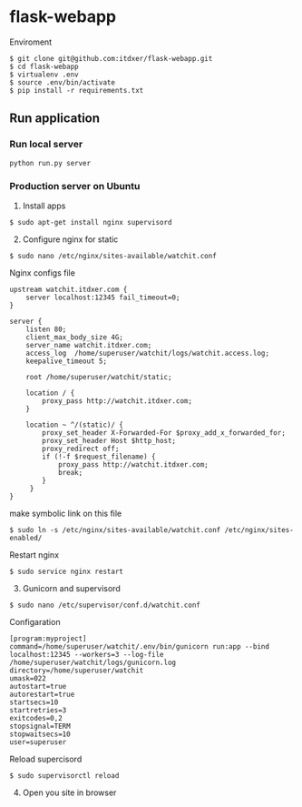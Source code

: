 flask-webapp
============

Enviroment

```
$ git clone git@github.com:itdxer/flask-webapp.git
$ cd flask-webapp
$ virtualenv .env
$ source .env/bin/activate
$ pip install -r requirements.txt
```

Run application
---------------

### Run local server ###

```
python run.py server
```

### Production server on Ubuntu ###

1) Install apps

```
$ sudo apt-get install nginx supervisord
```

2) Configure nginx for static

```
$ sudo nano /etc/nginx/sites-available/watchit.conf
```

Nginx configs file

```
upstream watchit.itdxer.com {
    server localhost:12345 fail_timeout=0;
}

server {
    listen 80;
    client_max_body_size 4G;
    server_name watchit.itdxer.com;
    access_log  /home/superuser/watchit/logs/watchit.access.log;
    keepalive_timeout 5;

    root /home/superuser/watchit/static;
    
    location / {
        proxy_pass http://watchit.itdxer.com;
    }

    location ~ ^/(static)/ {
        proxy_set_header X-Forwarded-For $proxy_add_x_forwarded_for;
        proxy_set_header Host $http_host;
        proxy_redirect off;
        if (!-f $request_filename) {
            proxy_pass http://watchit.itdxer.com;
            break;
        }
     }
}
```

make symbolic link on this file

```
$ sudo ln -s /etc/nginx/sites-available/watchit.conf /etc/nginx/sites-enabled/
```

Restart nginx 

```
$ sudo service nginx restart
```

3) Gunicorn and supervisord

```
$ sudo nano /etc/supervisor/conf.d/watchit.conf
```

Configaration

```
[program:myproject]
command=/home/superuser/watchit/.env/bin/gunicorn run:app --bind localhost:12345 --workers=3 --log-file /home/superuser/watchit/logs/gunicorn.log
directory=/home/superuser/watchit
umask=022
autostart=true
autorestart=true
startsecs=10
startretries=3
exitcodes=0,2
stopsignal=TERM
stopwaitsecs=10
user=superuser
```

Reload supercisord

```
$ sudo supervisorctl reload
```

4) Open you site in browser
